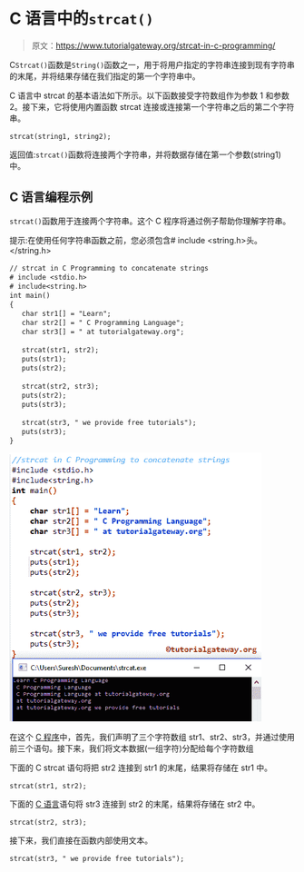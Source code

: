 # C 语言中的`strcat()`

> 原文：<https://www.tutorialgateway.org/strcat-in-c-programming/>

C`Strcat()`函数是`String()`函数之一，用于将用户指定的字符串连接到现有字符串的末尾，并将结果存储在我们指定的第一个字符串中。

C 语言中 strcat 的基本语法如下所示。以下函数接受字符数组作为参数 1 和参数 2。接下来，它将使用内置函数 strcat 连接或连接第一个字符串之后的第二个字符串。

```
strcat(string1, string2);
```

返回值:`strcat()`函数将连接两个字符串，并将数据存储在第一个参数(string1)中。

## C 语言编程示例

`strcat()`函数用于连接两个字符串。这个 C 程序将通过例子帮助你理解字符串。

提示:在使用任何字符串函数之前，您必须包含# include <string.h>头。</string.h>

```
// strcat in C Programming to concatenate strings  
# include <stdio.h> 
# include<string.h>
int main()
{
   char str1[] = "Learn";
   char str2[] = " C Programming Language";
   char str3[] = " at tutorialgateway.org";

   strcat(str1, str2);		
   puts(str1);
   puts(str2);

   strcat(str2, str3);
   puts(str2);
   puts(str3);	

   strcat(str3, " we provide free tutorials");
   puts(str3);
}
```

![strcat in C Programming 1](img/a75bd567831073877372d71e500d0d78.png)

在这个 [C 程序](https://www.tutorialgateway.org/c-programming-examples/)中，首先，我们声明了三个字符数组 str1、str2、str3，并通过使用前三个语句。接下来，我们将文本数据(一组字符)分配给每个字符数组

下面的 C strcat 语句将把 str2 连接到 str1 的末尾，结果将存储在 str1 中。

```
strcat(str1, str2);
```

下面的 [C 语言](https://www.tutorialgateway.org/c-programming/)语句将 str3 连接到 str2 的末尾，结果将存储在 str2 中。

```
strcat(str2, str3);
```

接下来，我们直接在函数内部使用文本。

```
strcat(str3, " we provide free tutorials");
```